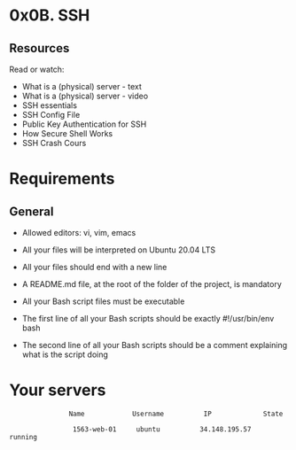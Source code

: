 # 0x0B. SSH

<h2>Resources</h2>

Read or watch:

* What is a (physical) server - text
* What is a (physical) server - video
* SSH essentials
* SSH Config File
* Public Key Authentication for SSH
* How Secure Shell Works
* SSH Crash Cours

<h1>Requirements</h1>

<h2>General</h2>

* Allowed editors: vi, vim, emacs

* All your files will be interpreted on Ubuntu 20.04 LTS

* All your files should end with a new line

* A README.md file, at the root of the folder of the project, is mandatory

* All your Bash script files must be executable

* The first line of all your Bash scripts should be exactly #!/usr/bin/env bash

* The second line of all your Bash scripts should be a comment explaining what is the script doing


<h1>Your servers</h1>


                   Name 	       Username 	     IP 	        State

                    1563-web-01 	ubuntu 	        34.148.195.57 	        running


